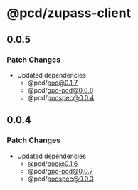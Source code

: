 # @pcd/zupass-client

## 0.0.5

### Patch Changes

- Updated dependencies
  - @pcd/pod@0.1.7
  - @pcd/gpc-pcd@0.0.8
  - @pcd/podspec@0.0.4

## 0.0.4

### Patch Changes

- Updated dependencies
  - @pcd/pod@0.1.6
  - @pcd/gpc-pcd@0.0.7
  - @pcd/podspec@0.0.3
